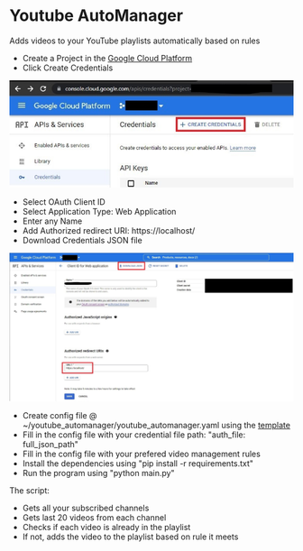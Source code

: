 # Youtube AutoManager
Adds videos to your YouTube playlists automatically based on rules
- Create a Project in the [Google Cloud Platform](https://console.cloud.google.com/projectcreate)
- Click Create Credentials

![](media/creds_list.jpg)
- Select OAuth Client ID
- Select Application Type: Web Application
- Enter any Name
- Add Authorized redirect URI: https://localhost/
- Download Credentials JSON file

![](media/creds_create.jpg)
- Create config file @ ~/youtube_automanager/youtube_automanager.yaml using the [template](youtube_automanager.yaml.example)  
- Fill in the config file with your credential file path: "auth_file: full_json_path"
- Fill in the config file with your prefered video management rules
- Install the dependencies using "pip install -r requirements.txt"
- Run the program using "python main.py"

The script:
- Gets all your subscribed channels
- Gets last 20 videos from each channel
- Checks if each video is already in the playlist
- If not, adds the video to the playlist based on rule it meets